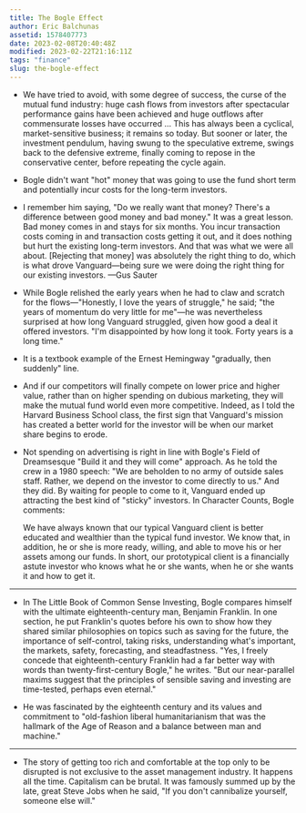 ```yaml
---
title: The Bogle Effect
author: Eric Balchunas
assetid: 1578407773
date: 2023-02-08T20:40:48Z
modified: 2023-02-22T21:16:11Z
tags: "finance"
slug: the-bogle-effect
---
```


*  We have tried to avoid, with some degree of success, the curse of the mutual fund industry: huge cash flows from investors after spectacular performance gains have been achieved and huge outflows after commensurate losses have occurred … This has always been a cyclical, market-sensitive business; it remains so today. But sooner or later, the investment pendulum, having swung to the speculative extreme, swings back to the defensive extreme, finally coming to repose in the conservative center, before repeating the cycle again.

*  Bogle didn't want "hot" money that was going to use the fund short term and potentially incur costs for the long-term investors.

*  I remember him saying, "Do we really want that money? There's a difference between good money and bad money."
   It was a great lesson. Bad money comes in and stays for six months. You incur transaction costs coming in and transaction costs getting it out, and it does nothing but hurt the existing long-term investors. And that was what we were all about. [Rejecting that money] was absolutely the right thing to do, which is what drove Vanguard—being sure we were doing the right thing for our existing investors.
   —Gus Sauter

*  While Bogle relished the early years when he had to claw and scratch for the flows—"Honestly, I love the years of struggle," he said; "the years of momentum do very little for me"—he was nevertheless surprised at how long Vanguard struggled, given how good a deal it offered investors. "I'm disappointed by how long it took. Forty years is a long time."

*  It is a textbook example of the Ernest Hemingway "gradually, then suddenly" line.

*  And if our competitors will finally compete on lower price and higher value, rather than on higher spending on dubious marketing, they will make the mutual fund world even more competitive. Indeed, as I told the Harvard Business School class, the first sign that Vanguard's mission has created a better world for the investor will be when our market share begins to erode.

*  Not spending on advertising is right in line with Bogle's Field of Dreamsesque "Build it and they will come" approach. As he told the crew in a 1980 speech: "We are beholden to no army of outside sales staff. Rather, we depend on the investor to come directly to us." And they did. By waiting for people to come to it, Vanguard ended up attracting the best kind of "sticky" investors. In Character Counts, Bogle comments:
   
   We have always known that our typical Vanguard client is better educated and wealthier than the typical fund investor. We know that, in addition, he or she is more ready, willing, and able to move his or her assets among our funds. In short, our prototypical client is a financially astute investor who knows what he or she wants, when he or she wants it and how to get it.

---

*  In The Little Book of Common Sense Investing, Bogle compares himself with the ultimate eighteenth-century man, Benjamin Franklin. In one section, he put Franklin's quotes before his own to show how they shared similar philosophies on topics such as saving for the future, the importance of self-control, taking risks, understanding what's important, the markets, safety, forecasting, and steadfastness. "Yes, I freely concede that eighteenth-century Franklin had a far better way with words than twenty-first-century Bogle," he writes. "But our near-parallel maxims suggest that the principles of sensible saving and investing are time-tested, perhaps even eternal."

*  He was fascinated by the eighteenth century and its values and commitment to "old-fashion liberal humanitarianism that was the hallmark of the Age of Reason and a balance between man and machine."

---

*  The story of getting too rich and comfortable at the top only to be disrupted is not exclusive to the asset management industry. It happens all the time. Capitalism can be brutal. It was famously summed up by the late, great Steve Jobs when he said, "If you don't cannibalize yourself, someone else will."

